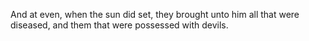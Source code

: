 And at even, when the sun did set, they brought unto him all that were diseased, and them that were possessed with devils.
